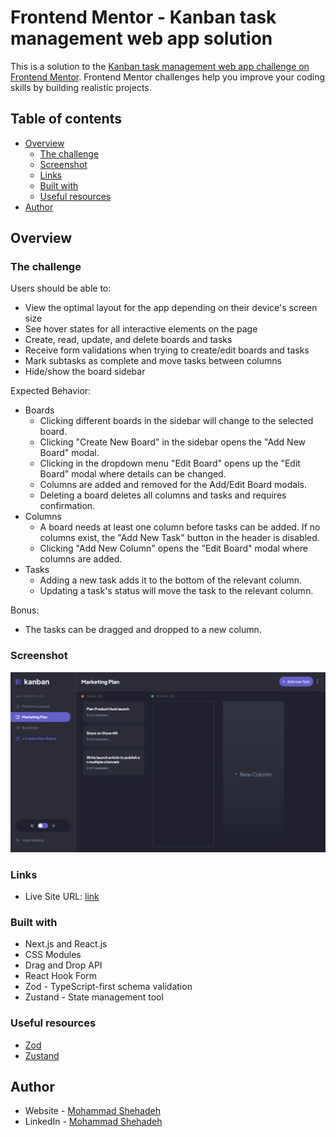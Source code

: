 # Frontend Mentor - Kanban task management web app solution

This is a solution to the [Kanban task management web app challenge on Frontend Mentor](https://www.frontendmentor.io/challenges/kanban-task-management-web-app-wgQLt-HlbB). Frontend Mentor challenges help you improve your coding skills by building realistic projects.

## Table of contents

- [Overview](#overview)
  - [The challenge](#the-challenge)
  - [Screenshot](#screenshot)
  - [Links](#links)
  - [Built with](#built-with)
  - [Useful resources](#useful-resources)
- [Author](#author)

## Overview

### The challenge

Users should be able to:

- View the optimal layout for the app depending on their device's screen size
- See hover states for all interactive elements on the page
- Create, read, update, and delete boards and tasks
- Receive form validations when trying to create/edit boards and tasks
- Mark subtasks as complete and move tasks between columns
- Hide/show the board sidebar

Expected Behavior:

- Boards
  - Clicking different boards in the sidebar will change to the selected board.
  - Clicking "Create New Board" in the sidebar opens the "Add New Board" modal.
  - Clicking in the dropdown menu "Edit Board" opens up the "Edit Board" modal where details can be changed.
  - Columns are added and removed for the Add/Edit Board modals.
  - Deleting a board deletes all columns and tasks and requires confirmation.
- Columns
  - A board needs at least one column before tasks can be added. If no columns exist, the "Add New Task" button in the header is disabled.
  - Clicking "Add New Column" opens the "Edit Board" modal where columns are added.
- Tasks
  - Adding a new task adds it to the bottom of the relevant column.
  - Updating a task's status will move the task to the relevant column.

Bonus:
  - The tasks can be dragged and dropped to a new column.

### Screenshot

![Screenshot](/public/challenge-screenshot.png)

### Links

- Live Site URL: [link](https://kanban-task-management-psi.vercel.app/)

### Built with

- Next.js and React.js
- CSS Modules
- Drag and Drop API
- React Hook Form
- Zod - TypeScript-first schema validation
- Zustand - State management tool

### Useful resources

- [Zod](https://zod.dev/)
- [Zustand](https://zustand-demo.pmnd.rs/)

## Author

- Website - [Mohammad Shehadeh](https://mohammadshehadeh.com)
- LinkedIn - [Mohammad Shehadeh](https://www.linkedin.com/in/mohammadshhadeh/)
